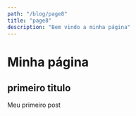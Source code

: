 ```yaml
---
path: "/blog/page8"
title: "page8"
description: "Bem vindo a minha página"
---
```


# Minha página

## primeiro titulo

Meu primeiro post
